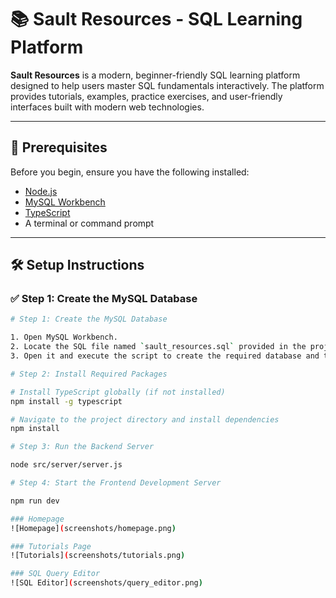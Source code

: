 # 📚 Sault Resources - SQL Learning Platform

**Sault Resources** is a modern, beginner-friendly SQL learning platform designed to help users master SQL fundamentals interactively. The platform provides tutorials, examples, practice exercises, and user-friendly interfaces built with modern web technologies.

---

## 📌 Prerequisites

Before you begin, ensure you have the following installed:

- [Node.js](https://nodejs.org/)
- [MySQL Workbench](https://dev.mysql.com/downloads/workbench/)
- [TypeScript](https://www.typescriptlang.org/)
- A terminal or command prompt

---

## 🛠️ Setup Instructions

### ✅ Step 1: Create the MySQL Database

```bash
# Step 1: Create the MySQL Database

1. Open MySQL Workbench.
2. Locate the SQL file named `sault_resources.sql` provided in the project.
3. Open it and execute the script to create the required database and tables.

# Step 2: Install Required Packages

# Install TypeScript globally (if not installed)
npm install -g typescript

# Navigate to the project directory and install dependencies
npm install

# Step 3: Run the Backend Server

node src/server/server.js

# Step 4: Start the Frontend Development Server

npm run dev

### Homepage
![Homepage](screenshots/homepage.png)

### Tutorials Page
![Tutorials](screenshots/tutorials.png)

### SQL Query Editor
![SQL Editor](screenshots/query_editor.png)
